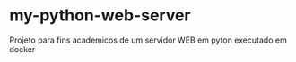 # my-python-web-server
Projeto para fins academicos de um servidor WEB em pyton executado em docker
